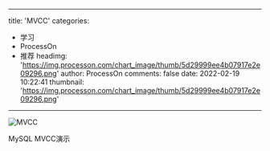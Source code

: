 
---
title: 'MVCC'
categories: 
 - 学习
 - ProcessOn
 - 推荐
headimg: 'https://img.processon.com/chart_image/thumb/5d29999ee4b07917e2e09296.png'
author: ProcessOn
comments: false
date: 2022-02-19 10:22:41
thumbnail: 'https://img.processon.com/chart_image/thumb/5d29999ee4b07917e2e09296.png'
---

<div>   
<img class="thumb" alt="MVCC" src="https://img.processon.com/chart_image/thumb/5d29999ee4b07917e2e09296.png" referrerpolicy="no-referrer">
<p>MySQL MVCC演示</p>  
</div>
            